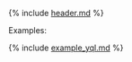 {% include [header.md](tops_header.md) %}

Examples:

{% include [example_yql.md](tops_example_yql.md) %}


